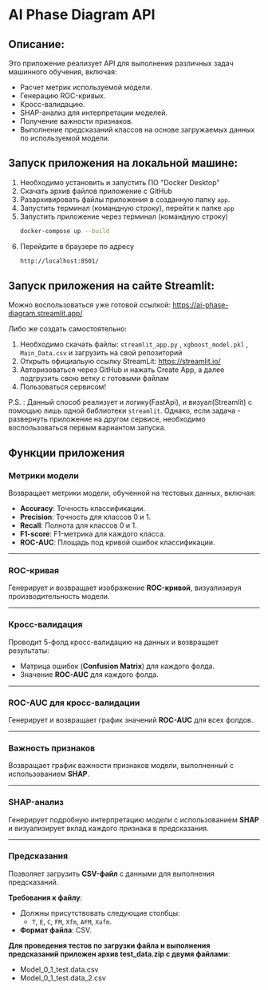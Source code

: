 # AI Phase Diagram API

## Описание:
Это приложение реализует API для выполнения различных задач машинного обучения, включая:
- Расчет метрик используемой модели.
- Генерацию ROC-кривых.
- Кросс-валидацию.
- SHAP-анализ для интерпретации моделей.
- Получение важности признаков.
- Выполнение предсказаний классов на основе загружаемых данных по используемой модели.

## Запуск приложения на локальной машине:

1. Необходимо установить и запустить ПО "Docker Desktop"
2. Скачать архив файлов приложение с GitHub
3. Разархивировать файлы приложения в созданную папку `app`.
4. Запустить терминал (командную строку), перейти к папке `app`
5. Запустить приложение через терминал (командную строку)
   ```bash
   docker-compose up --build
   ```   
6. Перейдите в браузере по адресу
   ```bash
   http://localhost:8501/
   ```

## Запуск приложения на сайте Streamlit:

Можно воспользоваться уже готовой ссылкой: https://ai-phase-diagram.streamlit.app/

Либо же создать самостоятельно:

1. Необходимо скачать файлы: `streamlit_app.py` , `xgboost_model.pkl` , `Main_Data.csv` и загрузить на свой репозиторий
2. Открыть официальую ссылку StreamLit: https://streamlit.io/
3. Авторизоваться через GitHub и нажать Create App, а далее подгрузить свою ветку с готовыми файлам
4. Пользоваться сервисом!

P.S. : Данный способ реализует и логику(FastApi), и визуал(Streamlit) с помощью лишь одной библиотеки `streamlit`. Однако, если задача - развернуть приложение на другом сервисе, необходимо воспользоваться первым вариантом запуска.

## Функции приложения

### **Метрики модели**
Возвращает метрики модели, обученной на тестовых данных, включая:

- **Accuracy**: Точность классификации.
- **Precision**: Точность для классов 0 и 1.
- **Recall**: Полнота для классов 0 и 1.
- **F1-score**: F1-метрика для каждого класса.
- **ROC-AUC**: Площадь под кривой ошибок классификации.

---

### **ROC-кривая**
Генерирует и возвращает изображение **ROC-кривой**, визуализируя производительность модели.

---

### **Кросс-валидация**
Проводит 5-фолд кросс-валидацию на данных и возвращает результаты:

- Матрица ошибок (**Confusion Matrix**) для каждого фолда.
- Значение **ROC-AUC** для каждого фолда.

---

### **ROC-AUC для кросс-валидации**
Генерирует и возвращает график значений **ROC-AUC** для всех фолдов.

---

### **Важность признаков**
Возвращает график важности признаков модели, выполненный с использованием **SHAP**.

---

### **SHAP-анализ**
Генерирует подробную интерпретацию модели с использованием **SHAP** и визуализирует вклад каждого признака в предсказания.

---

### **Предсказания**
Позволяет загрузить **CSV-файл** с данными для выполнения предсказаний.

**Требования к файлу**:
- Должны присутствовать следующие столбцы:
  - `T`, `E`, `C`, `FM`, `Xfm`, `AFM`, `Xafm`.
- **Формат файла**: CSV.

**Для проведения тестов по загрузки файла и выполнения предсказаний приложен архив test_data.zip с двумя файлами**:
- Model_0_1_test.data.csv
- Model_0_1_test.data_2.csv
